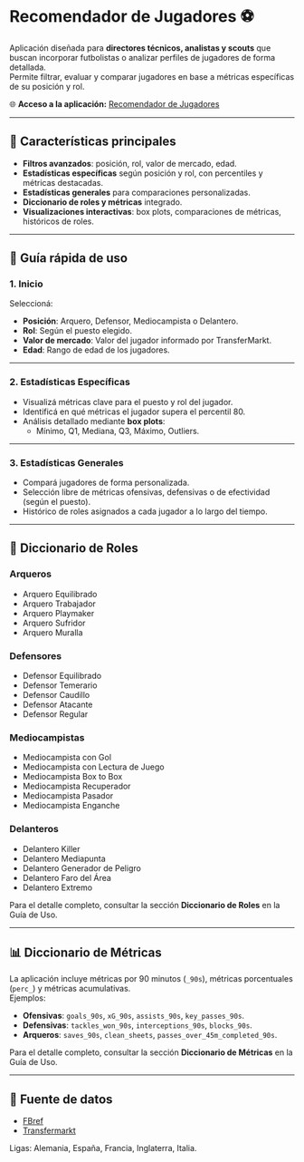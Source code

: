 # Recomendador de Jugadores ⚽

Aplicación diseñada para **directores técnicos, analistas y scouts** que buscan incorporar futbolistas o analizar perfiles de jugadores de forma detallada.  
Permite filtrar, evaluar y comparar jugadores en base a métricas específicas de su posición y rol.

🌐 **Acceso a la aplicación:** [Recomendador de Jugadores](https://recomendador-jugadores.streamlit.app/)

---

## 📌 Características principales

- **Filtros avanzados**: posición, rol, valor de mercado, edad.
- **Estadísticas específicas** según posición y rol, con percentiles y métricas destacadas.
- **Estadísticas generales** para comparaciones personalizadas.
- **Diccionario de roles y métricas** integrado.
- **Visualizaciones interactivas**: box plots, comparaciones de métricas, históricos de roles.

---

## 🚀 Guía rápida de uso

### 1. Inicio
Seleccioná:
- **Posición**: Arquero, Defensor, Mediocampista o Delantero.
- **Rol**: Según el puesto elegido.
- **Valor de mercado**: Valor del jugador informado por TransferMarkt.
- **Edad**: Rango de edad de los jugadores.

---

### 2. Estadísticas Específicas
- Visualizá métricas clave para el puesto y rol del jugador.
- Identificá en qué métricas el jugador supera el percentil 80.
- Análisis detallado mediante **box plots**:
  - Mínimo, Q1, Mediana, Q3, Máximo, Outliers.

---

### 3. Estadísticas Generales
- Compará jugadores de forma personalizada.
- Selección libre de métricas ofensivas, defensivas o de efectividad (según el puesto).
- Histórico de roles asignados a cada jugador a lo largo del tiempo.

---

## 📖 Diccionario de Roles

### Arqueros
- Arquero Equilibrado
- Arquero Trabajador
- Arquero Playmaker
- Arquero Sufridor
- Arquero Muralla

### Defensores
- Defensor Equilibrado
- Defensor Temerario
- Defensor Caudillo
- Defensor Atacante
- Defensor Regular

### Mediocampistas
- Mediocampista con Gol
- Mediocampista con Lectura de Juego
- Mediocampista Box to Box
- Mediocampista Recuperador
- Mediocampista Pasador
- Mediocampista Enganche

### Delanteros
- Delantero Killer
- Delantero Mediapunta
- Delantero Generador de Peligro
- Delantero Faro del Área
- Delantero Extremo

Para el detalle completo, consultar la sección **Diccionario de Roles** en la Guía de Uso.

---

## 📊 Diccionario de Métricas

La aplicación incluye métricas por 90 minutos (`_90s`), métricas porcentuales (`perc_`) y métricas acumulativas.  
Ejemplos:
- **Ofensivas**: `goals_90s`, `xG_90s`, `assists_90s`, `key_passes_90s`.
- **Defensivas**: `tackles_won_90s`, `interceptions_90s`, `blocks_90s`.
- **Arqueros**: `saves_90s`, `clean_sheets`, `passes_over_45m_completed_90s`.

Para el detalle completo, consultar la sección **Diccionario de Métricas** en la Guía de Uso.

---

## 📂 Fuente de datos

- [FBref](https://fbref.com/)
- [Transfermarkt](https://www.transfermarkt.com/)

Ligas: Alemania, España, Francia, Inglaterra, Italia.
